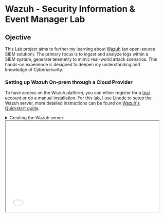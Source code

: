 # Wazuh - Security Information & Event Manager Lab
## Ojective
This Lab project aims to further my learning about [Wazuh](https://wazuh.com/about-us/) (an open-source SIEM solution). The primary focus is to ingest and analyze logs within a SIEM system, generate telemetry to mimic real-world attack scenarios. 
This hands-on experience is designed to deepen my understanding and knowledge of Cybersecurity.

### Setting up Wazuh On-prem through a Cloud Provider
To have access on the Wazuh platform, you can either register for a [trial account](https://console.cloud.wazuh.com/sign-up) or do a manual installation.
For this lab, I use [Linode](https://www.linode.com/company/about/) to setup the Wazuh server, more detailed instructions can be found on [Wazuh's Quickstart guide](https://documentation.wazuh.com/current/quickstart.html).

<details>
  <summary>Creating the Wazuh server.</summary>
  <br>
Head over to Linode and register if you haven't already, otherwise, sign in and select the **Create** button then choose **Marketplace**. 

![Step_01](images/Create-Linode-01.png)

From the **Marketplace** search for **Wazuh** and select the app from the result. 

![Step_02](images/Create-Linode-02.png)

The **next steps** will walk you through on how you can setup your **Wazuh server**.

Enter your **email address** for the **SSL certificate** configuration.\
By default, the **Wazuh** app from the **Marketplace** uses an **Ubuntu 22.04 LTS** as your base **Operating System**. \
If you have a ***preferred OS***, those steps will not be covered on this Lab. \
Select a **Region** that you want your server to be hosted on. Ideally this should be closest to your location or end users location, select an option that is in the US if you are in the US. 

![Step_03](images/Create-Wazuh-01.png)

The next step is to choose your **Linode Plan**, if this is for a production server it is recommended not to use the **Shared CPU** option but for our **Use Case**, we will opt for Shared CPU for cheaper pricing. 
Visit [Linode Pricing ](https://www.linode.com/pricing/) for more information about pricing. \

![Step_04](images/Create-Wazuh-02.png)

You will be asked to **CREATE** your ***Root password***, make sure that you will save this to login to the server once it is created, you can also add your own **SSH Key** but it is optional. 

![Step_05](images/Create-Wazuh-03.png)

Next step is about **Networking**, you can assign this server to a **VPC** if you need to. \
You can also assign this to an existing **Firewall rule** you have in **Linode** or **Create** one, leaving this to **None** will open the *Inbound and Outbound connection open to everything*.

![Step_06](images/Create-Wazuh-04.png)


Finally, you can choose to enable some **Add-ons**. \
Once done, choose **Create Linode** to create your **Wazuh server**. This will take a few minutes as Wazuh will be need to be installed. \
This is the best time to refill your coffee ☕

![Step_07](images/Create-Wazuh-05.png)
</details>



<iframe src="./content/Creating-the-Wazuh-server.md" width="100%" height="300"></iframe>
